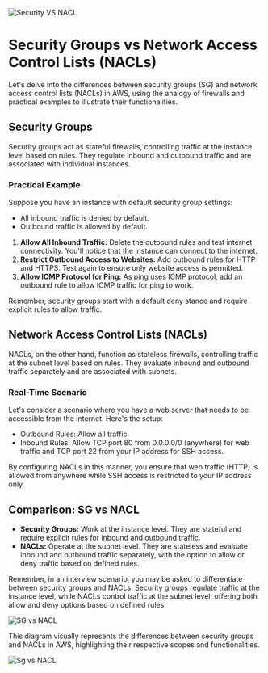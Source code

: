 
![Security VS NACL](https://github.com/saikiranpi/mastering-aws/assets/109568252/2fe56c98-cc17-4589-821d-9b54e16ac47c)


# Security Groups vs Network Access Control Lists (NACLs)

Let's delve into the differences between security groups (SG) and network access control lists (NACLs) in AWS, using the analogy of firewalls and practical examples to illustrate their functionalities.

## Security Groups

Security groups act as stateful firewalls, controlling traffic at the instance level based on rules. They regulate inbound and outbound traffic and are associated with individual instances.

### Practical Example

Suppose you have an instance with default security group settings:
- All inbound traffic is denied by default.
- Outbound traffic is allowed by default.

1. **Allow All Inbound Traffic:** Delete the outbound rules and test internet connectivity. You'll notice that the instance can connect to the internet.
2. **Restrict Outbound Access to Websites:** Add outbound rules for HTTP and HTTPS. Test again to ensure only website access is permitted.
3. **Allow ICMP Protocol for Ping:** As ping uses ICMP protocol, add an outbound rule to allow ICMP traffic for ping to work.

Remember, security groups start with a default deny stance and require explicit rules to allow traffic.

## Network Access Control Lists (NACLs)

NACLs, on the other hand, function as stateless firewalls, controlling traffic at the subnet level based on rules. They evaluate inbound and outbound traffic separately and are associated with subnets.

### Real-Time Scenario

Let's consider a scenario where you have a web server that needs to be accessible from the internet. Here's the setup:
- Outbound Rules: Allow all traffic.
- Inbound Rules: Allow TCP port 80 from 0.0.0.0/0 (anywhere) for web traffic and TCP port 22 from your IP address for SSH access.

By configuring NACLs in this manner, you ensure that web traffic (HTTP) is allowed from anywhere while SSH access is restricted to your IP address only.

## Comparison: SG vs NACL

- **Security Groups:** Work at the instance level. They are stateful and require explicit rules for inbound and outbound traffic.
- **NACLs:** Operate at the subnet level. They are stateless and evaluate inbound and outbound traffic separately, with the option to allow or deny traffic based on defined rules.

Remember, in an interview scenario, you may be asked to differentiate between security groups and NACLs. Security groups regulate traffic at the instance level, while NACLs control traffic at the subnet level, offering both allow and deny options based on defined rules.

![SG vs NACL](sg_vs_nacl.png)

This diagram visually represents the differences between security groups and NACLs in AWS, highlighting their respective scopes and functionalities.


![Sg vs NACL](https://github.com/saikiranpi/mastering-aws/assets/109568252/8a623a87-f5f0-4d5d-a84c-268f28bd690a)

